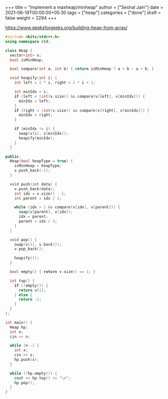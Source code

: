 +++
title = "Implement a maxheap/minheap"
author = ["Seshal Jain"]
date = 2021-06-19T00:00:00+05:30
tags = ["heap"]
categories = ["done"]
draft = false
weight = 2294
+++

<https://www.geeksforgeeks.org/building-heap-from-array/>

```cpp
#include <bits/stdc++.h>
using namespace std;

class Heap {
  vector<int> v;
  bool isMinHeap;

  bool compare(int a, int b) { return isMinHeap ? a < b : a > b; }

  void heapify(int i) {
    int left = 2 * i, right = 2 * i + 1;

    int minIdx = i;
    if (left < (int)v.size() && compare(v[left], v[minIdx])) {
      minIdx = left;
    }
    if (right < (int)v.size() && compare(v[right], v[minIdx])) {
      minIdx = right;
    }

    if (minIdx != i) {
      swap(v[i], v[minIdx]);
      heapify(minIdx);
    }
  }

public:
  Heap(bool heapType = true) {
    isMinHeap = heapType;
    v.push_back(-1);
  }

  void push(int data) {
    v.push_back(data);
    int idx = v.size() - 1;
    int parent = idx / 2;

    while (idx > 1 && compare(v[idx], v[parent])) {
      swap(v[parent], v[idx]);
      idx = parent;
      parent = idx / 2;
    }
  }

  void pop() {
    swap(v[1], v.back());
    v.pop_back();

    heapify(1);
  }

  bool empty() { return v.size() == 1; }

  int top() {
    if (!empty()) {
      return v[1];
    } else {
      return -1;
    }
  }
};

int main() {
  Heap hp;
  int n;
  cin >> n;

  while (n--) {
    int x;
    cin >> x;
    hp.push(x);
  }

  while (!hp.empty()) {
    cout << hp.top() << "\n";
    hp.pop();
  }
}
```
